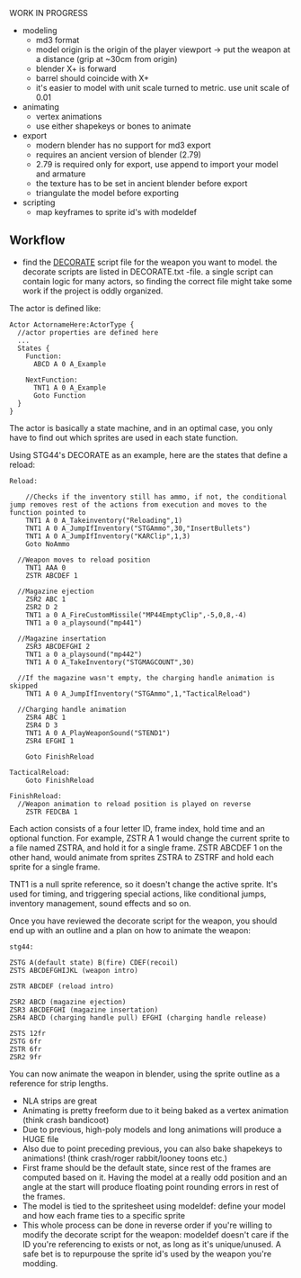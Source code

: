 WORK IN PROGRESS

- modeling
  - md3 format
  - model origin is the origin of the player viewport -> put the weapon at a distance (grip at ~30cm from origin)
  - blender X+ is forward
  - barrel should coincide with X+
  - it's easier to model with unit scale turned to metric. use unit scale of 0.01
- animating
  - vertex animations
  - use either shapekeys or bones to animate
- export
  - modern blender has no support for md3 export
  - requires an ancient version of blender (2.79)
  - 2.79 is required only for export, use append to import your model and armature
  - the texture has to be set in ancient blender before export
  - triangulate the model before exporting
- scripting
  - map keyframes to sprite id's with modeldef

## Workflow

- find the [DECORATE](https://zdoom.org/wiki/DECORATE) script file for the weapon you want to model. the decorate scripts are listed in DECORATE.txt -file. a single script can contain logic for many actors, so finding the correct file might take some work if the project is oddly organized.

The actor is defined like:

    Actor ActornameHere:ActorType {
      //actor properties are defined here
      ...
      States {
        Function:
          ABCD A 0 A_Example

        NextFunction:
          TNT1 A 0 A_Example
          Goto Function
      }
    } 

The actor is basically a state machine, and in an optimal case, you only have to find out which sprites are used in each state function.

Using STG44's DECORATE as an example, here are the states that define a reload:

    Reload:
    
    	//Checks if the inventory still has ammo, if not, the conditional jump removes rest of the actions from execution and moves to the function pointed to
    	TNT1 A 0 A_Takeinventory("Reloading",1)
    	TNT1 A 0 A_JumpIfInventory("STGAmmo",30,"InsertBullets")
    	TNT1 A 0 A_JumpIfInventory("KARClip",1,3)
    	Goto NoAmmo
    	
      //Weapon moves to reload position
    	TNT1 AAA 0
    	ZSTR ABCDEF 1

      //Magazine ejection
    	ZSR2 ABC 1
    	ZSR2 D 2
    	TNT1 a 0 A_FireCustomMissile("MP44EmptyClip",-5,0,8,-4)
    	TNT1 a 0 a_playsound("mp441")

      //Magazine insertation
    	ZSR3 ABCDEFGHI 2
    	TNT1 a 0 a_playsound("mp442")
    	TNT1 A 0 A_TakeInventory("STGMAGCOUNT",30)
    	
      //If the magazine wasn't empty, the charging handle animation is skipped
    	TNT1 A 0 A_JumpIfInventory("STGAmmo",1,"TacticalReload")
    	
      //Charging handle animation
    	ZSR4 ABC 1
    	ZSR4 D 3
    	TNT1 A 0 A_PlayWeaponSound("STEND1")
    	ZSR4 EFGHI 1
    	
    	Goto FinishReload
    	
    TacticalReload:
    	Goto FinishReload
    	
    FinishReload:
      //Weapon animation to reload position is played on reverse
    	ZSTR FEDCBA 1

Each action consists of a four letter ID, frame index, hold time and an optional function. For example, ZSTR A 1 would change the current sprite to a file named ZSTRA, and hold it for a single frame. ZSTR ABCDEF 1 on the other hand, would animate from sprites ZSTRA to ZSTRF and hold each sprite for a single frame. 

TNT1 is a null sprite reference, so it doesn't change the active sprite. It's used for timing, and triggering special actions, like conditional jumps, inventory management, sound effects and so on.

Once you have reviewed the decorate script for the weapon, you should end up with an outline and a plan on how to animate the weapon:

    stg44:

    ZSTG A(default state) B(fire) CDEF(recoil)
    ZSTS ABCDEFGHIJKL (weapon intro)

    ZSTR ABCDEF (reload intro)
    
    ZSR2 ABCD (magazine ejection)
    ZSR3 ABCDEFGHI (magazine insertation)
    ZSR4 ABCD (charging handle pull) EFGHI (charging handle release)
    
    ZSTS 12fr
    ZSTG 6fr
    ZSTR 6fr
    ZSR2 9fr
    
You can now animate the weapon in blender, using the sprite outline as a reference for strip lengths.

- NLA strips are great
- Animating is pretty freeform due to it being baked as a vertex animation (think crash bandicoot)
- Due to previous, high-poly models and long animations will produce a HUGE file
- Also due to point preceding previous, you can also bake shapekeys to animations! (think crash/roger rabbit/looney toons etc.)
- First frame should be the default state, since rest of the frames are computed based on it. Having the model at a really odd position and an angle at the start will produce floating point rounding errors in rest of the frames.
- The model is tied to the spritesheet using modeldef: define your model and how each frame ties to a specific sprite
- This whole process can be done in reverse order if you're willing to modify the decorate script for the weapon: modeldef doesn't care if the ID you're referencing to exists or not, as long as it's unique/unused. A safe bet is to repurpouse the sprite id's used by the weapon you're modding.